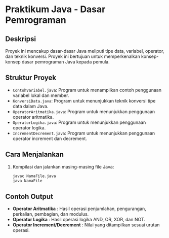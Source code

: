 # Praktikum Java - Dasar Pemrograman

## Deskripsi

Proyek ini mencakup dasar-dasar Java meliputi tipe data, variabel, operator, dan teknik konversi. Proyek ini bertujuan untuk memperkenalkan konsep-konsep dasar pemrograman Java kepada pemula.

## Struktur Proyek

- `ContohVariabel.java`: Program untuk menampilkan contoh penggunaan variabel lokal dan member.
- `KonversiData.java`: Program untuk menunjukkan teknik konversi tipe data dalam Java.
- `OperatorAritmatika.java`: Program untuk menunjukkan penggunaan operator aritmatika.
- `OperatorLogika.java`: Program untuk menunjukkan penggunaan operator logika.
- `IncrementDecrement.java`: Program untuk menunjukkan penggunaan operator increment dan decrement.

## Cara Menjalankan

1. Kompilasi dan jalankan masing-masing file Java:
   ```bash
   javac NamaFile.java
   java NamaFile
   ```


## Contoh Output

* **Operator Aritmatika** : Hasil operasi penjumlahan, pengurangan, perkalian, pembagian, dan modulus.
* **Operator Logika** : Hasil operasi logika AND, OR, XOR, dan NOT.
* **Operator Increment/Decrement** : Nilai yang ditampilkan sesuai urutan operasi.
